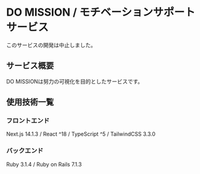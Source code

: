 # DO MISSION / モチベーションサポートサービス 
このサービスの開発は中止しました。

## サービス概要
DO MISSIONは努力の可視化を目的としたサービスです。

## 使用技術一覧
### フロントエンド
Next.js 14.1.3 / React ^18 / TypeScript ^5 / TailwindCSS 3.3.0
### バックエンド
Ruby 3.1.4 / Ruby on Rails 7.1.3

